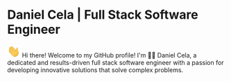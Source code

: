 # Daniel Cela | Full Stack Software Engineer

<img src="https://raw.githubusercontent.com/promathieuthiry/promathieuthiry/master/wave.gif" width="30px"> Hi there! Welcome to my GitHub profile! I'm 👨‍💻 Daniel Cela, a dedicated and results-driven full stack software engineer with a passion for developing innovative solutions that solve complex problems.
